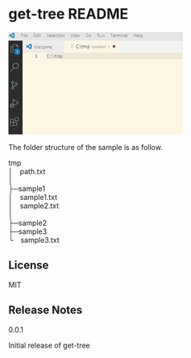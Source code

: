 # get-tree README

![get-tree](https://github.com/sumotsu222/get-tree/blob/master/try.gif)

The folder structure of the sample is as follow.

tmp  
│&emsp;path.txt  
│  
├─sample1  
│&emsp;sample1.txt  
│&emsp;sample2.txt  
│  
├─sample2  
├─sample3  
└&emsp;sample3.txt  

## License
MIT

## Release Notes

0.0.1

Initial release of get-tree
